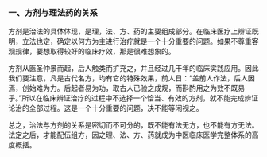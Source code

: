 ### 一、方剂与理法药的关系

方剂是治法的具体体现，是理，法、方、药的主要组成部分。在临床医疗上辨证既明，立法也定，确定以何方为主进行治疗就是一个十分重要的问题。如果不尊重客观规律，要想取得较好的临床疗效，那是很难想象的。

方剂从医圣仲景而起，后人触类而扩充之，并且经过几干年的临床实践应用。因此我们要注意，凡是古代名方，均有它的特殊效果，前人日：“盖前人作法，后人因焉，创始难为力。后起者易为功，取古人已验之成规，而斟酌用之为效不既易乎。”所以在临床辨证治疗的过程中不选择一个恰当、有效的方剂，就不能完成辨证论治的全部过程。这是一个十分重要的问题，决不能等闲视之。

总之，治法与方剂的关系是密切而不可分的，既不能有法无方，也不能有方无法。法定之后，才能配伍组方，因之理、法、方、药就成为中医临床医学完整体系的高度概括。

